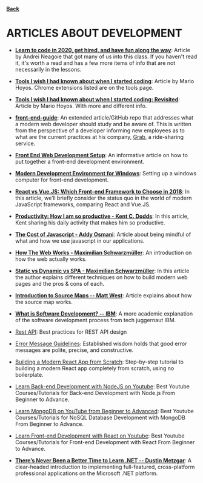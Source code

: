 **[Back](/README.md/)**

# ARTICLES ABOUT DEVELOPMENT

- [**Learn to code in 2020, get hired, and have fun along the way**](https://zerotomastery.io/blog/learn-to-code-in-2020-get-hired-and-have-fun-along-the-way/): Article by Andrei Neagoie that got many of us into this class. If you haven't read it, it's worth a read and has a few more items of info that are not necessarily in the lessons.

- [**Tools I wish I had known about when I started coding**](https://medium.freecodecamp.org/tools-i-wish-i-had-known-about-when-i-started-coding-57849efd9248): Article by Mario Hoyos. Chrome extensions listed are on the tools page.

- [**Tools I wish I had known about when I started coding: Revisited**](https://medium.freecodecamp.org/tools-i-wish-i-had-known-about-when-i-started-coding-revisited-ffb715ffd23f): Article by Mario Hoyos. With more and different info.

- [**front-end-guide**](https://github.com/grab/front-end-guide): An extended article/GitHub repo that addresses what a modern web developer should study and be aware of. This is written from the perspective of a developer informing new employees as to what are the current practices at his company, [Grab](https://www.grab.com/sg/), a ride-sharing service.

- [**Front End Web Development Setup**](https://www.taniarascia.com/my-front-end-web-development-setup/): An informative article on how to put together a front-end development environment.

- [**Modern Development Environment for Windows**](https://char.gd/blog/2017/how-to-set-up-the-perfect-modern-dev-environment-on-windows): Setting up a windows computer for front-end development.

- [**React vs Vue.JS: Which Front-end Framework to Choose in 2018**](https://expertise.jetruby.com/react-vs-vue-js-which-front-end-framework-to-choose-in-2018-2a62a1fe76f9): In this article, we’ll briefly consider the status quo in the world of modern JavaScript frameworks, comparing React and Vue.JS.

- [**Productivity: How I am so productive - Kent C. Dodds**](https://blog.kentcdodds.com/how-i-am-so-productive-fb86eb583b0d): In this article, Kent sharing his daily activity that makes him so productive.

- [**The Cost of Javascript - Addy Osmani**](https://medium.com/@addyosmani/the-cost-of-javascript-in-2018-7d8950fbb5d4): Article about being mindful of what and how we use javascript in our applications.

- [**How The Web Works - Maximilian Schwarzmüller**](https://www.academind.com/learn/web-dev/how-the-web-works/): An introduction on how the web actually works.

- [**Static vs Dynamic vs SPA - Maximilian Schwarzmüller**](https://www.academind.com/learn/web-dev/dynamic-vs-static-vs-spa/): In this article the author explains different techniques on how to build modern web pages and the pros & cons of each.

- [**Introduction to Source Maps -- Matt West**](https://blog.teamtreehouse.com/introduction-source-maps ): Article explains about how the source map works.

- [**What is Software Development? -- IBM**](https://www.ibm.com/topics/software-development): A more academic explanation of the software development process from tech juggernaut IBM. 

- [Rest API](https://stackoverflow.blog/2020/03/02/best-practices-for-rest-api-design/): Best practices for REST API design 

- [Error Message Guidelines](https://www.nngroup.com/articles/error-message-guidelines/): Established wisdom holds that good error messages are polite, precise, and constructive.

- [Building a Modern React App from Scratch](https://github.com/yakkomajuri/react-from-scratch#readme): Step-by-step tutorial to building a modern React app completely from scratch, using no boilerplate.

- [Learn Back-end Development with NodeJS on Youtube](https://ayedot.com/109/MiniBlog/Learn-Free-Back-end-Development-with-NodeJS-on-Youtube#readme): Best Youtube Courses/Tutorials for Back-end Development with Node.js From Beginner to Advance.

- [Learn MongoDB on YouTube from Beginner to Advanced](https://ayedot.com/110/MiniBlog/Learn-MongoDB-for-free-on-YouTube-from-Beginner-to-Advanced): Best Youtube Courses/Tutorials for NoSQL Database Development with MongoDB From Beginner to Advance.

- [Learn Front-end Development with React on Youtube](https://ayedot.com/106/MiniBlog/Learn-Free-Front-end-Development-with-React-on-Youtube#readme):  Best Youtube Courses/Tutorials for Front-end Development with React From Beginner to Advance.

- [**There’s Never Been a Better Time to Learn .NET -- Dustin Metzgar**](https://freecontent.manning.com/theres-never-been-a-better-time-to-learn-net/): A clear-headed introduction to implementing full-featured, cross-platform professional applications on the Microsoft .NET platform. 

